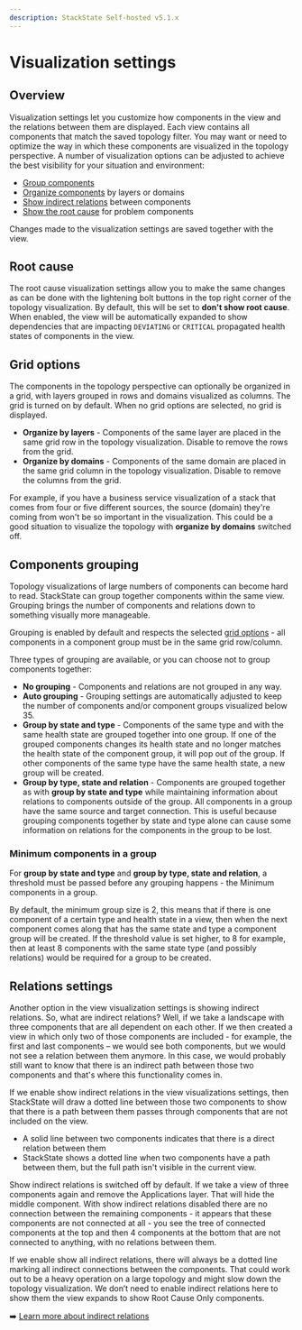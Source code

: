 ```yaml
---
description: StackState Self-hosted v5.1.x 
---
```


# Visualization settings

## Overview

Visualization settings let you customize how components in the view and the relations between them are displayed. Each view contains all components that match the saved topology filter. You may want or need to optimize the way in which these components are visualized in the topology perspective. A number of visualization options can be adjusted to achieve the best visibility for your situation and environment:

* [Group components](visualization_settings.md#components-grouping)
* [Organize components](visualization_settings.md#grid-options) by layers or domains
* [Show indirect relations](visualization_settings.md#relations-settings) between components
* [Show the root cause](visualization_settings.md#root-cause) for problem components

Changes made to the visualization settings are saved together with the view.

## Root cause

The root cause visualization settings allow you to make the same changes as can be done with the lightening bolt buttons in the top right corner of the topology visualization. By default, this will be set to **don't show root cause**. When enabled, the view will be automatically expanded to show dependencies that are impacting `DEVIATING` or `CRITICAL` propagated health states of components in the view.

## Grid options

The components in the topology perspective can optionally be organized in a grid, with layers grouped in rows and domains visualized as columns. The grid is turned on by default. When no grid options are selected, no grid is displayed.

* **Organize by layers** - Components of the same layer are placed in the same grid row in the topology visualization. Disable to remove the rows from the grid.
* **Organize by domains** - Components of the same domain are placed in the same grid column in the topology visualization. Disable to remove the columns from the grid.

For example, if you have a business service visualization of a stack that comes from four or five different sources, the source \(domain\) they're coming from won't be so important in the visualization. This could be a good situation to visualize the topology with **organize by domains** switched off.

## Components grouping

Topology visualizations of large numbers of components can become hard to read. StackState can group together components within the same view. Grouping brings the number of components and relations down to something visually more manageable.

Grouping is enabled by default and respects the selected [grid options](visualization_settings.md#grid-options) - all components in a component group must be in the same grid row/column.

Three types of grouping are available, or you can choose not to group components together:

* **No grouping** - Components and relations are not grouped in any way.
* **Auto grouping** - Grouping settings are automatically adjusted to keep the number of components and/or component groups visualized below 35.
* **Group by state and type** - Components of the same type and with the same health state are grouped together into one group. If one of the grouped components changes its health state and no longer matches the health state of the component group, it will pop out of the group. If other components of the same type have the same health state, a new group will be created.
* **Group by type, state and relation** - Components are grouped together as with **group by state and type** while maintaining information about relations to components outside of the group. All components in a group have the same source and target connection. This is useful because grouping components together by state and type alone can cause some information on relations for the components in the group to be lost.

### Minimum components in a group 

For **group by state and type** and **group by type, state and relation**, a threshold must be passed before any grouping happens - the Minimum components in a group. 

By default, the minimum group size is 2, this means that if there is one component of a certain type and health state in a view, then when the next component comes along that has the same state and type a component group will be created. If the threshold value is set higher, to 8 for example, then at least 8 components with the same state type \(and possibly relations\) would be required for a group to be created.

## Relations settings

Another option in the view visualization settings is showing indirect relations. So, what are indirect relations? Well, if we take a landscape with three components that are all dependent on each other. If we then created a view in which only two of those components are included - for example, the first and last components – we would see both components, but we would not see a relation between them anymore. In this case, we would probably still want to know that there is an indirect path between those two components and that's where this functionality comes in.

If we enable show indirect relations in the view visualizations settings, then StackState will draw a dotted line between those two components to show that there is a path between them passes through components that are not included on the view.

* A solid line between two components indicates that there is a direct relation between them 
* StackState shows a dotted line when two components have a path between them, but the full path isn't visible in the current view.

Show indirect relations is switched off by default. If we take a view of three components again and remove the Applications layer. That will hide the middle component. With show indirect relations disabled there are no connection between the remaining components - it appears that these components are not connected at all - you see the tree of connected components at the top and then 4 components at the bottom that are not connected to anything, with no relations between them.

If we enable show all indirect relations, there will always be a dotted line marking all indirect connections between the components. That could work out to be a heavy operation on a large topology and might slow down the topology visualization. We don’t need to enable indirect relations here to show them the view expands to show Root Cause Only components.

➡️ [Learn more about indirect relations](/use/concepts/relations.md#relation-types)